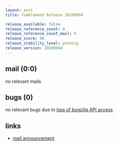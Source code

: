 ```yaml
---
layout: post
title: Tumbleweed Release 20200604

release_available: false
release_reference_count: 0
release_reference_count_mail: 0
release_score: 98
release_stability_level: pending
release_version: 20200604
---
```


## mail (0:0)

no relevant mails

## bugs (0)

<!--more-->

no relevant bugs due to [loss of bugzilla API access](https://bugzilla.opensuse.org/show_bug.cgi?id=1157722)



## links

- [mail announcement](https://lists.opensuse.org/opensuse-factory/2020-06/msg00060.html)
